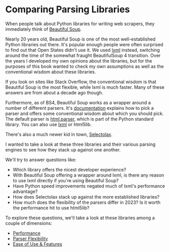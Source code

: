 # Comparing Parsing Libraries

When people talk about Python libraries for writing
web scrapers, they immediately think of [Beautiful Soup](https://www.crummy.com/software/BeautifulSoup/).

Nearly 20 years old, Beautiful Soup is one of the most well-established Python libraries out there. It's popular enough people were often surprised to find out that Open States didn't use it. We used [lxml](http://lxml.de/) instead, switching around the time of the somewhat fraught BeautifulSoup 4 transition. Over the years I developed my own opinions about the libraries, but for the purposes of this book wanted to check my own assumptions as well as the conventional wisdom about these libraries.

If you look on sites like Stack Overflow, the conventional wisdom is that Beautiful Soup is the most flexible, while lxml is much faster. Many of these answers are from about a decade ago though.

Furthermore, as of BS4, Beautiful Soup works as a wrapper around a number of different parsers. It's [documentation](https://www.crummy.com/software/BeautifulSoup/bs4/doc/#installing-a-parser) explains how to pick a parser and offers some conventional wisdom about which you should pick. The default parser is [html.parser](https://docs.python.org/3/library/html.parser.html), which is part of the Python standard library. You can also use [lxml](http://lxml.de/) or html5lib.

There's also a much newer kid in town, [Selectolax](https://github.com/rushter/selectolax).

I wanted to take a look at these three libraries and their various parsing engines to see how they stack up against one another.

We'll try to answer questions like:

* Which library offers the nicest developer experience?
* With Beautiful Soup offering a wrapper around lxml, is there any reason to use lxml directly if you're using Beautiful Soup?
* Have Python speed improvements negated much of lxml's performance advantage?
* How does Selectolax stack up against the more established libraries?
* How much does the flexibility of the parsers differ in 2023? Is it worth the performance hit to use html5lib?

To explore these questions, we'll take a look at these libraries among a couple of dimensions:

* [Performance](./performance.md)
* [Parser Flexibility](./bad_html.md)
* [Ease of Use & Features](./features.md)